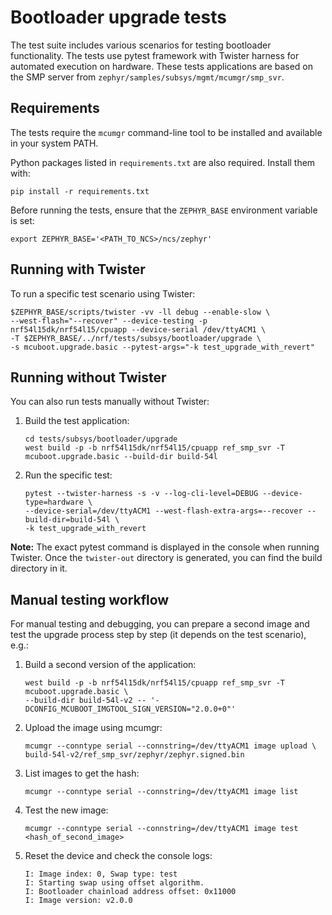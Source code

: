 # Bootloader upgrade tests

The test suite includes various scenarios for testing bootloader functionality.
The tests use pytest framework with Twister harness for automated execution on hardware.
These tests applications are based on the SMP server from `zephyr/samples/subsys/mgmt/mcumgr/smp_svr`.

## Requirements

The tests require the `mcumgr` command-line tool to be installed and available in your system PATH.

Python packages listed in `requirements.txt` are also required. Install them with:

```console
pip install -r requirements.txt
```

Before running the tests, ensure that the `ZEPHYR_BASE` environment variable is set:

```console
export ZEPHYR_BASE='<PATH_TO_NCS>/ncs/zephyr'
```

## Running with Twister

To run a specific test scenario using Twister:

```console
$ZEPHYR_BASE/scripts/twister -vv -ll debug --enable-slow \
--west-flash="--recover" --device-testing -p nrf54l15dk/nrf54l15/cpuapp --device-serial /dev/ttyACM1 \
-T $ZEPHYR_BASE/../nrf/tests/subsys/bootloader/upgrade \
-s mcuboot.upgrade.basic --pytest-args="-k test_upgrade_with_revert"
```

## Running without Twister

You can also run tests manually without Twister:

1. Build the test application:

   ```console
   cd tests/subsys/bootloader/upgrade
   west build -p -b nrf54l15dk/nrf54l15/cpuapp ref_smp_svr -T mcuboot.upgrade.basic --build-dir build-54l
   ```

2. Run the specific test:

   ```console
   pytest --twister-harness -s -v --log-cli-level=DEBUG --device-type=hardware \
   --device-serial=/dev/ttyACM1 --west-flash-extra-args=--recover --build-dir=build-54l \
   -k test_upgrade_with_revert
   ```

**Note:** The exact pytest command is displayed in the console when running Twister.
Once the `twister-out` directory is generated, you can find the build directory in it.

## Manual testing workflow

For manual testing and debugging, you can prepare a second image and test the upgrade process step by step
(it depends on the test scenario), e.g.:

1. Build a second version of the application:

   ```console
   west build -p -b nrf54l15dk/nrf54l15/cpuapp ref_smp_svr -T mcuboot.upgrade.basic \
   --build-dir build-54l-v2 -- '-DCONFIG_MCUBOOT_IMGTOOL_SIGN_VERSION="2.0.0+0"'
   ```

2. Upload the image using mcumgr:

   ```console
   mcumgr --conntype serial --connstring=/dev/ttyACM1 image upload \
   build-54l-v2/ref_smp_svr/zephyr/zephyr.signed.bin
   ```

3. List images to get the hash:

   ```console
   mcumgr --conntype serial --connstring=/dev/ttyACM1 image list
   ```

4. Test the new image:

   ```console
   mcumgr --conntype serial --connstring=/dev/ttyACM1 image test <hash_of_second_image>
   ```

5. Reset the device and check the console logs:

   ```console
   I: Image index: 0, Swap type: test
   I: Starting swap using offset algorithm.
   I: Bootloader chainload address offset: 0x11000
   I: Image version: v2.0.0
   ```